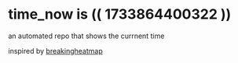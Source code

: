 # time_now is (( 1733864400322 ))

an automated repo that shows the currnent time

inspired by [breakingheatmap](https://github.com/breakingheatmap/breakingheatmap)